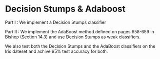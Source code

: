 # Decision Stumps & Adaboost

Part I : We implement a Decision Stumps classifier

Part II : We implement the AdaBoost method defined on pages 658-659 in Bishop (Section 14.3) and use Decision Stumps as weak classifiers.

We also test both the Decision Stumps and the AdaBoost classifiers on the Iris dateset and achive 95% test accuracy for both.
